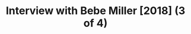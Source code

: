 ---
layout: manifest
title: Interview with Bebe Miller [2018] (3 of 4)
manifest_name: interview-with-bebe-miller-2018-3-of-4-

---